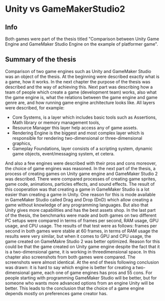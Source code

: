 # Unity vs GameMakerStudio2

## Info

Both games were part of the thesis titled "Comparison between Unity Game Engine and GameMaker Studio Engine on the example of platformer game".

## Summary of the thesis

Comparison of two game engines such as Unity and GameMaker Studio was an object
of the thesis. At the beginning were described exactly what is a game, how it works. In
the next chapter the purpose of the thesis was described and the way of achieving this.
Next part was describing how a team of people which create a game (development
team) works, also what the game engine is, what the relations between the game
engine and game genre are, and how running game engine architecture looks like. All
layers were described, for example:
* Core Systems, is a layer which includes basic tools such as Assertions, Math library or memory management tools,
* Resource Manager this layer help access any of game assets.
* Rendering Engine is the biggest and most complex layer which is responsible for rendering two-dimensional or three-dimensional graphics,
* Gameplay Foundations, layer consists of a scripting system, dynamic game objects, event/messaging system, et cetera.

And also a few engines were described with their pros and cons moreover, the choice
of game engines was reasoned.
In the next part of the thesis, a process of creating games on Unity game engine and
GameMaker Studio 2 was described. There were compared processes of creating
game sprites, game code, animations, particles effects, and sound effects. The result
of this cooperation was that creating a game in GameMaker Studio is a lot easier than
creating a game in Unity. One reason for this is mode available in GameMaker Studio
called Drag and Drop (DnD) which allow creating a game without knowledge of any
programming languages. But also that Unity gives more capabilities and has the best
assets shop.
In the last part of the thesis, the benchmarks were made and both games on two
different PC setups were compared in terms of frames per second, RAM usage, GPU
usage, and CPU usage. The results of that test were as follows: frames per second in
both games were stable at 60 frames, in terms of RAM usage the results were very
similar, but when it comes to GPU and CPU usage, the game created on GameMakre
Studio 2 was better optimized. Reason for this could be that the game created on Unity
game engine despite the fact that it is a two-dimensional game, it is working in threedimensional space. In this chapter also screenshots from both games were compared.
The screenshots were almost identical.
At the end of thesis following conclusion was drawn: it is hard to say which engine is
better for creating a two-dimensional game, each one of game engines has pros and 
55
cons. For people starting with programming GameMaker Studio will be better, but for
someone who wants more advanced options from an engine Unity will be better. This
leads to the conclusion that the choice of a game engine depends mostly on
preferences game creator has. 
